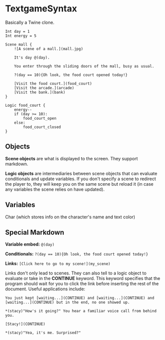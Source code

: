 # TextgameSyntax

Basically a Twine clone.

```
Int day = 1
Int energy = 5

Scene mall {
    ![A scene of a mall.](mall.jpg)

    It's day @(day).

    You enter through the sliding doors of the mall, busy as usual.

    ?(day == 10){Oh look, the food court opened today!}

    [Visit the food court.](food_court)
    [Visit the arcade.](arcade)
    [Visit the bank.](bank)
}

Logic food_court {
    energy--
    if (day >= 10):
        food_court_open
    else:
        food_court_closed
}
```

## Objects

**Scene objects** are what is displayed to the screen. They support markdown.

**Logic objects** are intermediaries between scene objects that can evaluate conditionals and update variables. If you don't specify a scene to redirect the player to, they will keep you on the same scene but reload it (in case any variables the scene relies on have updated).

## Variables

Char (which stores info on the character's name and text color)

## Special Markdown

**Variable embed:** `@(day)`

**Conditionals:** `?(day == 10){Oh look, the food court opened today!}`

**Links:** `[Click here to go to my scene!](my_scene)`

Links don't only lead to scenes. They can also tell to a logic object to evaluate or take in the **CONTINUE** keyword. This keyword specifies that the program should wait for you to click the link before inserting the rest of the document. Useful applications include:

```
You just kept [waiting...](CONTINUE) and [waiting...](CONTINUE) and [waiting...](CONTINUE) but in the end, no one showed up.
```

```
*(stacy)"How's it going?" You hear a familiar voice call from behind you.

[Stacy!](CONTINUE)

*(stacy)"Yea, it's me. Surprised?"
```
